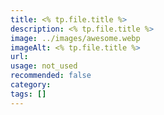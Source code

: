 ```yaml
---
title: <% tp.file.title %>
description: <% tp.file.title %>
image: ../images/awesome.webp
imageAlt: <% tp.file.title %>
url: 
usage: not_used
recommended: false
category: 
tags: []
---
```

